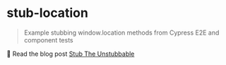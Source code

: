 # stub-location

> Example stubbing window.location methods from Cypress E2E and component tests

📝 Read the blog post [Stub The Unstubbable](https://glebbahmutov.com/blog/stub-location/)

